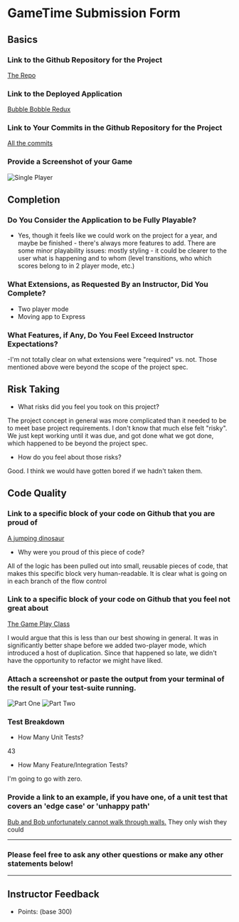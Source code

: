 # GameTime Submission Form

## Basics

### Link to the Github Repository for the Project
[The Repo](https://github.com/adriennedomingus/bubble_bobble/)

### Link to the Deployed Application
[Bubble Bobble Redux](http://bubble-bobble-redux.herokuapp.com/)

### Link to Your Commits in the Github Repository for the Project
[All the commits](https://github.com/adriennedomingus/bubble_bobble/commits/master)
### Provide a Screenshot of your Game
![Single Player](http://g.recordit.co/u35EwWHzXw.gif)

## Completion

### Do You Consider the Application to be Fully Playable?

 - Yes, though it feels like we could work on the project for a year, and maybe be finished - there's always more features to add. There are some minor playability issues: mostly styling - it could be clearer to the user what is happening and to whom (level transitions, who which scores belong to in 2 player mode, etc.)

### What Extensions, as Requested By an Instructor, Did You Complete?

* Two player mode  
* Moving app to Express

### What Features, if Any, Do You Feel Exceed Instructor Expectations?

-I'm not totally clear on what extensions were "required" vs. not. Those mentioned above were beyond the scope of the project spec.

## Risk Taking

- What risks did you feel you took on this project?

The project concept in general was more complicated than it needed to be to meet base project requirements. I don't know that much else felt "risky". We just kept working until it was due, and got done what we got done, which happened to be beyond the project spec.

- How do you feel about those risks?

Good. I think we would have gotten bored if we hadn't taken them.

## Code Quality

### Link to a specific block of your code on Github that you are proud of

[A jumping dinosaur](https://github.com/adriennedomingus/bubble_bobble/blob/3d2ca8d69921d6b3f05d6f49bb7a9b577d69bf6e/lib/dinosaur.js#L119-L129)
- Why were you proud of this piece of code?

All of the logic has been pulled out into small, reusable pieces of code, that makes this specific block very human-readable. It is clear what is going on in each branch of the flow control

### Link to a specific block of your code on Github that you feel not great about

[The Game Play Class](https://github.com/adriennedomingus/bubble_bobble/blob/3d2ca8d69921d6b3f05d6f49bb7a9b577d69bf6e/lib/game.js)

I would argue that this is less than our best showing in general. It was in significantly better shape before we added two-player mode, which introduced a host of duplication. Since that happened so late, we didn't have the opportunity to refactor we might have liked.

### Attach a screenshot or paste the output from your terminal of the result of your test-suite running.

![Part One](https://docs.google.com/drawings/d/1QcVbXVdySJa_pd_7FY7YUkX9HWl8CvK2PVnEjx4BALI/pub?w=960&h=503)
![Part Two](https://docs.google.com/drawings/d/10OA3PvmZw7vaenePhieCJ3bFJnSktEhT_DcPQLXoQpc/pub?w=969&h=481)

### Test Breakdown
- How Many Unit Tests?

43

- How Many Feature/Integration Tests?

I'm going to go with zero.

### Provide a link to an example, if you have one, of a unit test that covers an 'edge case' or 'unhappy path'

[Bub and Bob unfortunately cannot walk through walls.](https://github.com/adriennedomingus/bubble_bobble/blob/3d2ca8d69921d6b3f05d6f49bb7a9b577d69bf6e/test/dinosaur-test.js#L55-L60) They only wish they could

-----

### Please feel free to ask any other questions or make any other statements below!

-----

## Instructor Feedback

- Points: (base 300)
